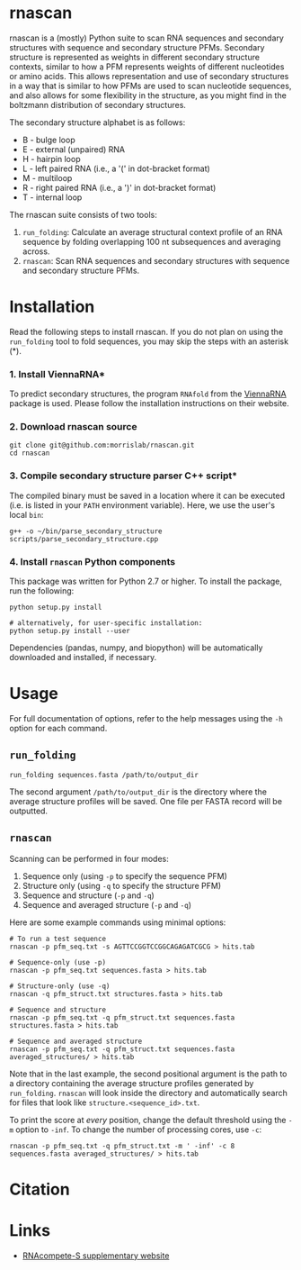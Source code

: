 # rnascan

rnascan is a (mostly) Python suite to scan RNA sequences and secondary structures with sequence and secondary structure PFMs. Secondary structure is represented as weights in different secondary structure contexts, similar to how a PFM represents weights of different nucleotides or amino acids. This allows representation and use of secondary structures in a way that is similar to how PFMs are used to scan nucleotide sequences, and also allows for some flexibility in the structure, as you might find in the boltzmann distribution of secondary structures.

The secondary structure alphabet is as follows:

* B - bulge loop
* E - external (unpaired) RNA
* H - hairpin loop
* L - left paired RNA (i.e., a '(' in dot-bracket format)
* M - multiloop
* R - right paired RNA (i.e., a ')' in dot-bracket format)
* T - internal loop

The rnascan suite consists of two tools:

 1. `run_folding`: Calculate an average structural context profile of an RNA sequence by folding overlapping 100 nt subsequences and averaging across.
 1. `rnascan`: Scan RNA sequences and secondary structures with sequence and
 secondary structure PFMs.

# Installation

Read the following steps to install rnascan. If you do not plan on using the
`run_folding` tool to fold sequences, you may skip the steps with an asterisk (*).

### 1. Install ViennaRNA*

To predict secondary structures, the program `RNAfold` from the [ViennaRNA](https://www.tbi.univie.ac.at/RNA/index.html) package is used. Please follow the installation instructions on their website.

### 2. Download rnascan source

```
git clone git@github.com:morrislab/rnascan.git
cd rnascan
```

### 3. Compile secondary structure parser C++ script*

The compiled binary must be saved in a location where it can be executed (i.e. is listed in your `PATH` environment variable). Here, we use the user's local `bin`:

```
g++ -o ~/bin/parse_secondary_structure scripts/parse_secondary_structure.cpp
```

### 4. Install `rnascan` Python components

This package was written for Python 2.7 or higher. To install the package, run the following:

```
python setup.py install

# alternatively, for user-specific installation:
python setup.py install --user
```

Dependencies (pandas, numpy, and biopython) will be automatically downloaded and installed, if necessary.

# Usage

For full documentation of options, refer to the help messages using the `-h` option for each command.

## `run_folding`

```
run_folding sequences.fasta /path/to/output_dir
```

The second argument `/path/to/output_dir` is the directory where the average structure profiles will be saved. One file per FASTA record will be outputted.

## `rnascan`

Scanning can be performed in four modes:

 1. Sequence only (using `-p` to specify the sequence PFM)
 1. Structure only (using `-q` to specify the structure PFM)
 1. Sequence and structure (`-p` and `-q`)
 1. Sequence and averaged structure (`-p` and `-q`)

Here are some example commands using minimal options:

```
# To run a test sequence
rnascan -p pfm_seq.txt -s AGTTCCGGTCCGGCAGAGATCGCG > hits.tab

# Sequence-only (use -p)
rnascan -p pfm_seq.txt sequences.fasta > hits.tab

# Structure-only (use -q)
rnascan -q pfm_struct.txt structures.fasta > hits.tab

# Sequence and structure
rnascan -p pfm_seq.txt -q pfm_struct.txt sequences.fasta structures.fasta > hits.tab

# Sequence and averaged structure
rnascan -p pfm_seq.txt -q pfm_struct.txt sequences.fasta averaged_structures/ > hits.tab
```

Note that in the last example, the second positional argument is the path to a
directory containing the average structure profiles generated by `run_folding`.
`rnascan` will look inside the directory and automatically search for files
that look like `structure.<sequence_id>.txt`.

To print the score at *every* position, change the default threshold using the
`-m` option to `-inf`. To change the number of processing cores, use `-c`:

```
rnascan -p pfm_seq.txt -q pfm_struct.txt -m ' -inf' -c 8 sequences.fasta averaged_structures/ > hits.tab
```

# Citation

# Links

 * [RNAcompete-S supplementary website](http://hugheslab.ccbr.utoronto.ca/supplementary-data/RNAcompete-S/index.html)
